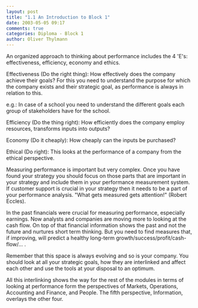 ```yaml
---
layout: post
title: "1.1 An Introduction to Block 1"
date: 2003-05-05 09:17
comments: true
categories: Diploma - Block 1
author: Oliver Thylmann
---
```



An organized approach to thinking about performance includes the 4 'E's: effectiveness, efficiency, economy and ethics.





Effectiveness (Do the right thing): How effectively does the company achieve their goals? For this you need to understand the purpose for which the company exists and their strategic goal, as performance is always in relation to this.

e.g.: In case of a school you need to understand the different goals each group of stakeholders have for the school.

Efficiency (Do the thing right): How efficiently does the company employ resources, transforms inputs into outputs?

Economy (Do it cheaply): How cheaply can the inputs be purchased?

Ethical (Do right): This looks at the performance of a company from the ethical perspective.


Measuring performance is important but very complex. Once you have found your strategy you should focus on those parts that are important in your strategy and include them in your performance measurement system. If customer support is crucial in your strategy then it needs to be a part of your performance analysis. &quot;What gets measured gets attention!&quot; (Robert Eccles).

In the past financials were crucial for measuring performance, especially earnings. Now analysts and companies are moving more to looking at the cash flow. On top of that financial information shows the past and not the future and nurtures short term thinking. But you need to find measures that, if improving, will predict a healthy long-term growth/success/profit/cash-flow/... .

Remember that this space is always evolving and so is your company. You should look at all your strategic goals, how they are interlinked and affect each other and use the tools at your disposal to an optimum.


All this interlinking shows the way for the rest of the modules in terms of looking at performance form the perspectives of Markets, Operations, Accounting and Finance, and People. The fifth perspective, Information, overlays the other four.


